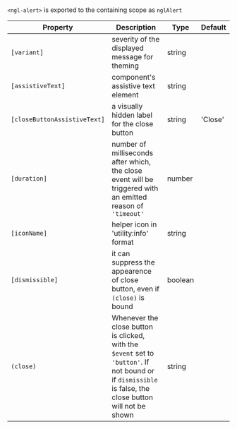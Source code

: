# <ngl-alert>

`<ngl-alert>` is exported to the containing scope as `nglAlert`

| Property | Description | Type | Default |
| -------- | ----------- | ---- | ------- |
| `[variant]` | severity of the displayed message for theming | string | |
| `[assistiveText]` | component's assistive text element | string | |
| `[closeButtonAssistiveText]` | a visually hidden label for the close button | string | 'Close' |
| `[duration]` | number of milliseconds after which, the close event will be triggered with an emitted reason of `'timeout'` | number | |
| `[iconName]` | helper icon in 'utility:info' format | string | |
| `[dismissible]` | it can suppress the appearence of close button, even if `(close)` is bound | boolean | |
| `(close)` | Whenever the close button is clicked, with the `$event` set to `'button'`. If not bound or if `dismissible` is false, the close button will not be shown | string | |
